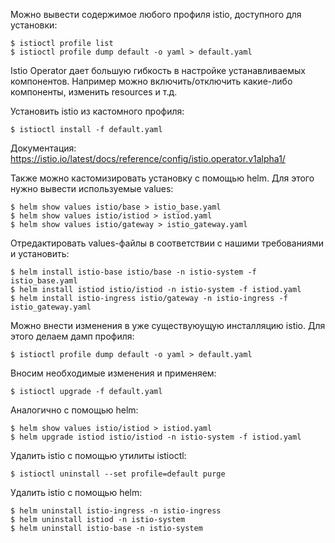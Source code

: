 Можно вывести содержимое любого профиля istio, доступного для установки:

```shell
$ istioctl profile list
$ istioctl profile dump default -o yaml > default.yaml
```

Istio Operator дает большую гибкость в настройке устанавливаемых компонентов. Например можно включить/отключить какие-либо компоненты, изменить resources и т.д.

Установить istio из кастомного профиля:

```shell
$ istioctl install -f default.yaml
```

Документация: https://istio.io/latest/docs/reference/config/istio.operator.v1alpha1/

Также можно кастомизировать установку с помощью helm. Для этого нужно вывести используемые values:

```shell
$ helm show values istio/base > istio_base.yaml
$ helm show values istio/istiod > istiod.yaml
$ helm show values istio/gateway > istio_gateway.yaml
```

Отредактировать values-файлы в соответствии с нашими требованиями и установить:

```shell
$ helm install istio-base istio/base -n istio-system -f istio_base.yaml
$ helm install istiod istio/istiod -n istio-system -f istiod.yaml
$ helm install istio-ingress istio/gateway -n istio-ingress -f istio_gateway.yaml
```

Можно внести изменения в уже существуюущую инсталляцию istio. Для этого делаем дамп профиля:

```shell
$ istioctl profile dump default -o yaml > default.yaml
```

Вносим необходимые изменения и применяем:

```shell
$ istioctl upgrade -f default.yaml
```

Аналогично с помощью helm:

```shell
$ helm show values istio/istiod > istiod.yaml
$ helm upgrade istiod istio/istiod -n istio-system -f istiod.yaml
```

Удалить istio с помощью утилиты istioctl:

```shell
$ istioctl uninstall --set profile=default purge
```

Удалить istio с помощью helm:

```shell
$ helm uninstall istio-ingress -n istio-ingress
$ helm uninstall istiod -n istio-system
$ helm uninstall istio-base -n istio-system
```